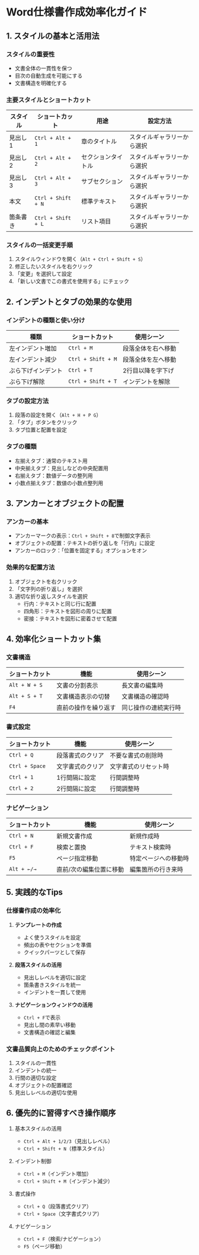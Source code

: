 # Word仕様書作成効率化ガイド

## 1. スタイルの基本と活用法

### スタイルの重要性
- 文書全体の一貫性を保つ
- 目次の自動生成を可能にする
- 文書構造を明確化する

### 主要スタイルとショートカット
| スタイル | ショートカット | 用途 | 設定方法 |
|----------|----------------|------|----------|
| 見出し1 | `Ctrl + Alt + 1` | 章のタイトル | スタイルギャラリーから選択 |
| 見出し2 | `Ctrl + Alt + 2` | セクションタイトル | スタイルギャラリーから選択 |
| 見出し3 | `Ctrl + Alt + 3` | サブセクション | スタイルギャラリーから選択 |
| 本文 | `Ctrl + Shift + N` | 標準テキスト | スタイルギャラリーから選択 |
| 箇条書き | `Ctrl + Shift + L` | リスト項目 | スタイルギャラリーから選択 |

### スタイルの一括変更手順
1. スタイルウィンドウを開く（`Alt + Ctrl + Shift + S`）
2. 修正したいスタイルを右クリック
3. 「変更」を選択して設定
4. 「新しい文書でこの書式を使用する」にチェック

## 2. インデントとタブの効果的な使用

### インデントの種類と使い分け
| 種類 | ショートカット | 使用シーン |
|------|----------------|------------|
| 左インデント増加 | `Ctrl + M` | 段落全体を右へ移動 |
| 左インデント減少 | `Ctrl + Shift + M` | 段落全体を左へ移動 |
| ぶら下げインデント | `Ctrl + T` | 2行目以降を字下げ |
| ぶら下げ解除 | `Ctrl + Shift + T` | インデントを解除 |

### タブの設定方法
1. 段落の設定を開く（`Alt + H + P G`）
2. 「タブ」ボタンをクリック
3. タブ位置と配置を設定

### タブの種類
- 左揃えタブ：通常のテキスト用
- 中央揃えタブ：見出しなどの中央配置用
- 右揃えタブ：数値データの整列用
- 小数点揃えタブ：数値の小数点整列用

## 3. アンカーとオブジェクトの配置

### アンカーの基本
- アンカーマークの表示：`Ctrl + Shift + 8`で制御文字表示
- オブジェクトの配置：テキストの折り返しを「行内」に設定
- アンカーのロック：「位置を固定する」オプションをオン

### 効果的な配置方法
1. オブジェクトを右クリック
2. 「文字列の折り返し」を選択
3. 適切な折り返しスタイルを選択
   - 行内：テキストと同じ行に配置
   - 四角形：テキストを図形の周りに配置
   - 密接：テキストを図形に密着させて配置

## 4. 効率化ショートカット集

### 文書構造
| ショートカット | 機能 | 使用シーン |
|----------------|------|------------|
| `Alt + W + S` | 文書の分割表示 | 長文書の編集時 |
| `Alt + S + T` | 文書構造表示の切替 | 文書構造の確認時 |
| `F4` | 直前の操作を繰り返す | 同じ操作の連続実行時 |

### 書式設定
| ショートカット | 機能 | 使用シーン |
|----------------|------|------------|
| `Ctrl + Q` | 段落書式のクリア | 不要な書式の削除時 |
| `Ctrl + Space` | 文字書式のクリア | 文字書式のリセット時 |
| `Ctrl + 1` | 1行間隔に設定 | 行間調整時 |
| `Ctrl + 2` | 2行間隔に設定 | 行間調整時 |

### ナビゲーション
| ショートカット | 機能 | 使用シーン |
|----------------|------|------------|
| `Ctrl + N` | 新規文書作成 | 新規作成時 |
| `Ctrl + F` | 検索と置換 | テキスト検索時 |
| `F5` | ページ指定移動 | 特定ページへの移動時 |
| `Alt + ←/→` | 直前/次の編集位置に移動 | 編集箇所の行き来時 |

## 5. 実践的なTips

### 仕様書作成の効率化
1. **テンプレートの作成**
   - よく使うスタイルを設定
   - 頻出の表やセクションを準備
   - クイックパーツとして保存

2. **段落スタイルの活用**
   - 見出しレベルを適切に設定
   - 箇条書きスタイルを統一
   - インデントを一貫して使用

3. **ナビゲーションウィンドウの活用**
   - `Ctrl + F`で表示
   - 見出し間の素早い移動
   - 文書構造の確認と編集

### 文書品質向上のためのチェックポイント
1. スタイルの一貫性
2. インデントの統一
3. 行間の適切な設定
4. オブジェクトの配置確認
5. 見出しレベルの適切な使用

## 6. 優先的に習得すべき操作順序

1. 基本スタイルの活用
   - `Ctrl + Alt + 1/2/3`（見出しレベル）
   - `Ctrl + Shift + N`（標準スタイル）

2. インデント制御
   - `Ctrl + M`（インデント増加）
   - `Ctrl + Shift + M`（インデント減少）

3. 書式操作
   - `Ctrl + Q`（段落書式クリア）
   - `Ctrl + Space`（文字書式クリア）

4. ナビゲーション
   - `Ctrl + F`（検索/ナビゲーション）
   - `F5`（ページ移動）
